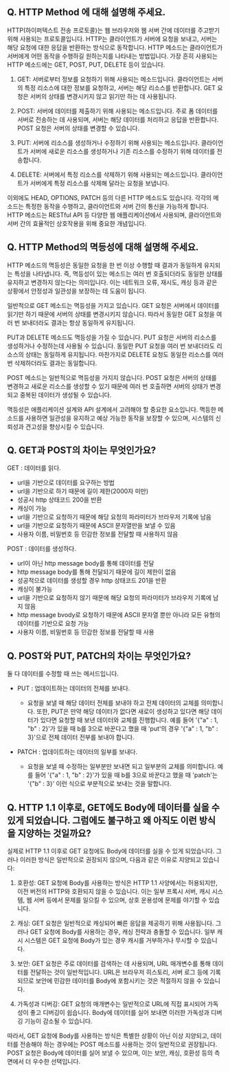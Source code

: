 ## Q. HTTP Method 에 대해 설명해 주세요.
HTTP(하이퍼텍스트 전송 프로토콜)는 웹 브라우저와 웹 서버 간에 데이터를 주고받기 위해 사용되는 프로토콜입니다. HTTP는 클라이언트가 서버에 요청을 보내고, 서버는 해당 요청에 대한 응답을 반환하는 방식으로 동작합니다. HTTP 메소드는 클라이언트가 서버에게 어떤 동작을 수행하길 원하는지를 나타내는 방법입니다. 가장 흔히 사용되는 HTTP 메소드에는 GET, POST, PUT, DELETE 등이 있습니다.

1. GET: 서버로부터 정보를 요청하기 위해 사용되는 메소드입니다. 클라이언트는 서버의 특정 리소스에 대한 정보를 요청하고, 서버는 해당 리소스를 반환합니다. GET 요청은 서버의 상태를 변경시키지 않고 읽기만 하는 데 사용됩니다.

2. POST: 서버에 데이터를 제출하기 위해 사용되는 메소드입니다. 주로 폼 데이터를 서버로 전송하는 데 사용되며, 서버는 해당 데이터를 처리하고 응답을 반환합니다. POST 요청은 서버의 상태를 변경할 수 있습니다.

3. PUT: 서버에 리소스를 생성하거나 수정하기 위해 사용되는 메소드입니다. 클라이언트가 서버에 새로운 리소스를 생성하거나 기존 리소스를 수정하기 위해 데이터를 전송합니다.

4. DELETE: 서버에서 특정 리소스를 삭제하기 위해 사용되는 메소드입니다. 클라이언트가 서버에게 특정 리소스를 삭제해 달라는 요청을 보냅니다.

이외에도 HEAD, OPTIONS, PATCH 등의 다른 HTTP 메소드도 있습니다. 각각의 메소드는 특정한 동작을 수행하고, 클라이언트와 서버 간의 통신을 가능하게 합니다. HTTP 메소드는 RESTful API 등 다양한 웹 애플리케이션에서 사용되며, 클라이언트와 서버 간의 효율적인 상호작용을 위해 중요한 개념입니다.

## Q. HTTP Method의 멱등성에 대해 설명해 주세요.
HTTP 메소드의 멱등성은 동일한 요청을 한 번 이상 수행할 때 결과가 동일하게 유지되는 특성을 나타냅니다. 즉, 멱등성이 있는 메소드는 여러 번 호출되더라도 동일한 상태를 유지하고 변경하지 않는다는 의미입니다. 이는 네트워크 오류, 재시도, 캐싱 등과 같은 상황에서 안정성과 일관성을 보장하는 데 도움이 됩니다.

일반적으로 GET 메소드는 멱등성을 가지고 있습니다. GET 요청은 서버에서 데이터를 읽기만 하기 때문에 서버의 상태를 변경시키지 않습니다. 따라서 동일한 GET 요청을 여러 번 보내더라도 결과는 항상 동일하게 유지됩니다.

PUT과 DELETE 메소드도 멱등성을 가질 수 있습니다. PUT 요청은 서버의 리소스를 생성하거나 수정하는데 사용될 수 있습니다. 동일한 PUT 요청을 여러 번 보내더라도 리소스의 상태는 동일하게 유지됩니다. 마찬가지로 DELETE 요청도 동일한 리소스를 여러 번 삭제하더라도 결과는 동일합니다.

POST 메소드는 일반적으로 멱등성을 가지지 않습니다. POST 요청은 서버의 상태를 변경하고 새로운 리소스를 생성할 수 있기 때문에 여러 번 호출하면 서버의 상태가 변경되고 중복된 데이터가 생성될 수 있습니다.

멱등성은 애플리케이션 설계와 API 설계에서 고려해야 할 중요한 요소입니다. 멱등한 메소드를 사용하면 일관성을 유지하고 예상 가능한 동작을 보장할 수 있으며, 시스템의 신뢰성과 견고성을 향상시킬 수 있습니다.

## Q. GET과 POST의 차이는 무엇인가요?

GET : 데이터를 읽다.

- url을 기반으로 데이터를 요구하는 방법
- url을 기반으로 하기 때문에 길이 제한(2000자 미만)
- 성공시 http 상태코드 200을 반환
- 캐싱이 가능
- url을 기반으로 요청하기 때문에 해당 요청의 파라미터가 브라우저 기록에 남음
- url을 기반으로 요청하기 때문에 ASCII 문자열만을 보낼 수 있음
- 사용자 이름, 비밀번호 등 민감한 정보를 전달할 때 사용하지 않음

POST : 데이터를 생성하다.

- url이 아닌 http message body를 통해 데이터를 전달
- http message body를 통해 전달되기 때문에 길이 제한이 없음
- 성공적으로 데이터를 생성할 경우 http 상태코드 201을 반환
- 캐싱이 불가능
- url을 기반으로 요청하지 않기 때문에 해당 요청의 파라미터가 브라우저 기록에 남지 않음
- http message bvody로 요청하기 때문에 ASCII 문자열 뿐만 아니라 모든 유형의 데이터를 기반으로 요청 가능
- 사용자 이름, 비밀번호 등 민감한 정보를 전달할 때 사용

## Q. POST와 PUT, PATCH의 차이는 무엇인가요?

둘 다 데이터를 수정할 때 쓰는 메서드입니다.

- PUT : 업데이트하는 데이터의 전체를 보내다.

  - 요청을 보낼 때 해당 데이터 전체를 보내야 하고 전체 데이터의 교체를 의미합니다.
또한, PUT은 만약 해당 데이터가 없다면 새로이 생성하고 있다면 해당 데이터가 있다면
요청할 때 보낸 데이터와 교체를 진행합니다.
예를 들어 '{"a" : 1, "b" : 2}'가 있을 때 b를 3으로 바꾼다고 했을 때 'put'의 경우 '{"a" : 1,
"b" : 3}'으로 전체 데이터 전부를 보내야 합니다.
- PATCH : 업데이트하는 데이터의 일부를 보내다.
  - 요청을 보낼 때 수정하는 일부분만 보내면 되고 일부분의 교체를 의미합니다.
예를 들어 '{"a" : 1, "b" : 2}'가 있을 때 b를 3으로 바꾼다고 했을 때 'patch'는 '{"b" : 3}'
이런 식으로 부분적으로 보내는 것을 말합니다.

## Q.  HTTP 1.1 이후로, GET에도 Body에 데이터를 실을 수 있게 되었습니다. 그럼에도 불구하고 왜 아직도 이런 방식을 지양하는 것일까요?

실제로 HTTP 1.1 이후로 GET 요청에도 Body에 데이터를 실을 수 있게 되었습니다. 그러나 이러한 방식은 일반적으로 권장되지 않으며, 다음과 같은 이유로 지양되고 있습니다:

1. 호환성: GET 요청에 Body를 사용하는 방식은 HTTP 1.1 사양에서는 허용되지만, 이전 버전의 HTTP와 호환되지 않을 수 있습니다. 이는 일부 프록시 서버, 캐시 시스템, 웹 서버 등에서 문제를 일으킬 수 있으며, 상호 운용성에 문제를 야기할 수 있습니다.

2. 캐싱: GET 요청은 일반적으로 캐싱되어 빠른 응답을 제공하기 위해 사용됩니다. 그러나 GET 요청에 Body를 사용하는 경우, 캐싱 전략과 충돌할 수 있습니다. 일부 캐시 시스템은 GET 요청에 Body가 있는 경우 캐시를 거부하거나 무시할 수 있습니다.

3. 보안: GET 요청은 주로 데이터를 검색하는 데 사용되며, URL 매개변수를 통해 데이터를 전달하는 것이 일반적입니다. URL은 브라우저 히스토리, 서버 로그 등에 기록되므로 보안에 민감한 데이터를 Body에 포함시키는 것은 적절하지 않을 수 있습니다.

4. 가독성과 디버깅: GET 요청의 매개변수는 일반적으로 URL에 직접 표시되어 가독성이 좋고 디버깅이 쉽습니다. Body에 데이터를 실어 보내면 이러한 가독성과 디버깅 기능이 감소될 수 있습니다.

따라서, GET 요청에 Body를 사용하는 방식은 특별한 상황이 아닌 이상 지양되고, 데이터를 전송해야 하는 경우에는 POST 메소드를 사용하는 것이 일반적으로 권장됩니다. POST 요청은 Body에 데이터를 실어 보낼 수 있으며, 이는 보안, 캐싱, 호환성 등의 측면에서 더 우수한 선택입니다.




